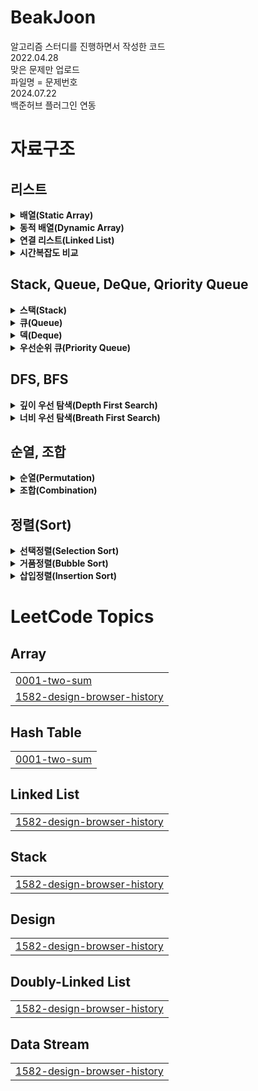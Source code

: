 # BeakJoon
알고리즘 스터디를 진행하면서 작성한 코드 \
2022.04.28 \
맞은 문제만 업로드 \
파일명 = 문제번호 \
2024.07.22 \
백준허브 플러그인 연동


# 자료구조

## 리스트
<details>
  <summary><b>배열(Static Array)</b></summary>
  <div markdown="1">
    
  - 고정된 저장공간 -> 선언 시 size 할당 필요.
    ```  
        int[] arr1 = new int[5]; //size가 5인 int형 배열 - 공간만 우선 할당
        int[] arr2 = {1,2,3,4,5}; //size가 5인 int형 배열 - 공간 + 값 할당
    ```  
  - 데이터를 연속적·순차적으로 저장 -> 첫 주소값만 알면 어떤 index에도 바로 접근 가능 -> 시간복잡도 O(1)
    ```
      ex) 첫 주소 = 0X4AF55
      -> 두 번째 데이터 = 0X4AF55 +4*1(byte)
      -> 세 번째 데이터 = 0X4AF55 +4*2(byte)
        ...
      -> n 번째 데이터 = 0X4AF55 +4*(n-1)(byte)
      => 시간복잡도 O(1)
     ```
  - LinkedList의 경우 탐색 시 시간복잡도가 O(n). 따라서 데이터 갯수가 정해져 있다면 배열을 사용하는 것이 효율적.
  - 하지만 데이터 갯수가 정해져 있지 않아 매번 크기가 큰 배열을 선언해야 한다면 메모리 비효율 발생 + 선언 시 정한 size 보다 더 많은 데이터가 저장돼야 하면 에러 발생 => `동적배열` 사용

  </div>
</details>

<details>
  <summary><b>동적 배열(Dynamic Array)</b></summary>
  <div markdown="1">
    
  - 유동적으로 배열 크기 조정.
  - 기존에 할당된 size를 초과하면 size를 2배로 늘린 배열을 새로 선언(doubling)하고 새로운 배열에 데이터 이동, 이후 기존 배열을 삭제함. (resize)
  - java에서는 `ArrayList`로 구현됨.
  - `add(E element)` : 시간복잡도가 배열 크기를 늘려야 하는 경우엔 O(n), 아닌 경우엔 O(1). 아닌 경우가 더 많기 때문에 평균적으로 O(1)
  - `add(int index, E element)` : 인자로 넘겨지는 인덱스 뒤의 데이터를 우측으로 한 칸 씩 이동시킴 -> 시간복잡도 O(n)
  - `remove(int index), remove(E element)` : 해당되는 데이터 찾아서 제거 후 뒤의 데이터를 좌측으로 한 칸 씩 이동시킴 -> 시간복잡도 O(n)
  - `indexOf(Object o)` : 배열 전체 순회 -> 시간복잡도 O(n)
    ``` java
      List<String> list = new ArrayList<String>();
      //get at 시간복잡도 : O(1)
      list.get(1);
      
      //insert back 시간복잡도 :amortized O(1)
      list.add("end");
      
      //insert at 시간복잡도 : O(n) 
      list.add(0, "add");
      
      //remove at 시간복잡도 : O(n)
      list.remove(0);
      list.remove("add");
      
      //search by value 시간복잡도 : O(n)
      list.indexOf("add"); //null일 경우 return -1 
    ```
  </div>
</details>

<details>
  <summary><b>연결 리스트(Linked List)</b></summary>
  <div markdown="1">

  - 'Node'라는 구조체가 연결되는 형식으로 데이터를 저장. '포인터'를 통해 각각의 노드에 접근함.
  - 'Node' : 값(data)와 이전, 다음 노드를 가리키는 '포인터'로 구성됨.
  - '이전 포인터(prev)' : 이전 노드를 가리키는 포인터. 첫 번째 노드(head)의 경우 null 값을 가짐.
  - '다음 포인터(next)' : 다음 노드를 가리키는 포인터. 마지막 노드의 경우 null 값을 가짐.
  - 다음 노드를 가리키는 포인터가 하나만 있는 경우를 Singly Linked List, 이전과 다음 노드 모두 있는 경우는 Doubly Linked List라고 함.
  - java의 Linked List는 Doubly Linked List로 구현되어있음.
  - 배열과 달리 메모리 상에서 연속적으로 저장되지 않기 때문에 사용에 좀 더 자유로움.
  - 메모리상에서는 비연속적이지만, 자료의 주소값을 통해 순차적으로 접근 가능함.
    ```java
     LinkedList<String> linkedList = new LinkedList<String>();
        
      /*데이터 삽입*/
      
      //insert first 시간복잡도 : O(1)
      linkedList.addFirst("first"); //deque
      
      //insert last 시간복잡도 : O(1)
      linkedList.addLast("last"); //deque
      
      //insert at 시간복잡도 : O(n)
      linkedList.add(1, "mid"); //list
      
      //insert last return boolean 시간복잡도 : O(1)
      linkedList.offer("offer1"); //deque, queue
      linkedList.offerLast("last"); //deque

      /*데이터 조회*/
      //get first 시간복잡도 : O(1)
      linkedList.getFirst(); //deque
      //get last 시간복잡도 : O(1)
      linkedList.getLast(); //deque
      //get at 시간복잡도 : O(n)
      linkedList.get(2); //list
      
      /*데이터 삭제*/
      //remove first 시간복잡도 : O(1) 
      linkedList.remove(); //deque, queue
      linkedList.removeFirst(); //deque
      
      //remove last 시간복잡도 : O(1)
      linkedList.removeLast(); //deque
      
      //remove at 시간복잡도 : O(n)
      linkedList.remove(1); //list
      
      /*데이터 수정*/
      linkedList.set(1, "set");
    ````
   
  </div>
</details>

<details>
  <summary><b>시간복잡도 비교</b></summary>
  <div markdown="1">

  |action|Static Array|Dynamic Array|Linked List|
  |---|---|---|---|
  |access|O(1)|O(1)|O(n)|
  |getFirst/getLast|-|-|O(1)|
  |update|O(1)|O(1)|O(n)|
  |insert back|O(1)|amortized O(1)|O(n)-Singly \| O(1)-Doubly|
  |insert front|-|O(n)|O(1)|
  |insert at|O(n)|O(n)|O(n)|
  |remove back|O(1)|O(1)|O(n)-Singly \| O(1)-Doubly|
  |remove front|-|O(n)|O(1)|
  |remove at|O(n)|O(n)|O(n)|
  
  </div>
</details>

## Stack, Queue, DeQue, Qriority Queue
<details>
  <summary><b>스택(Stack)</b></summary>
  <div markdown="1">
    
  - 나중에 저장된 것을 먼저 꺼냄 -> 후입선출(LIFO)
  - 매소드
    |type|method|설명|
    |---|---|---|
    |boolean|empty()|Stack이 피어있는지 확인|
    |Object|peek()|맨 위에 저장된 객체 반환(반환 후 삭제x, 비어있으면 EmptyStackException 발생)|
    |Object|pop()|맨 위에 저장된 객체 반환(반환 후 삭제o, 비버있으면 EmptyStackException 발생)|
    |Object|push()|객체 저장|
    |int|search(Object o)|객체를 찾아서 위치 전달. 없으면 -1 전달(배열과 달리 인덱스 1부터 시작)|
  - 예시
    ```java
    import java.util.Stack;
    
    public class Main {
        public static void main(String[] args) {
    		
    		Stack<Integer> stack = new Stack<Integer>();
                      // 인덱스 
    		stack.push(1); //5
    		stack.push(2); //4 
    		stack.push(3); //3 
    		stack.push(4); //2 
    		stack.push(5); //1
    		
    		System.out.println(stack.search(4)); // 결과 : 2
    		System.out.println(stack.peek()); // 결과 : 5
    		System.out.println(stack.pop()); // 결과 : 5
    		System.out.println(stack.peek()); // 결과 : 4
    ```
  </div>
</details>

<details>
  <summary><b>큐(Queue)</b></summary>

  <div markdown="1">

  - 먼저 저장한 것을 먼저 꺼냄 -> 선입선출(FIFO)
  - 메소드
    |type|method|설명|
    |---|---|---|
    |boolean|add(Object o)|객체 저장(저장공간 부족하면 IllegalStateException 발생)|
    |Object|remove()|객체 반환 후 삭제o(Queue가 비어있으면 NoSuchElementException 발생)|
    |Object|element()|객체 반환 후 삭제x(Queue가 비어있으면 NoSuchElementException 발생)|
    |boolean|offer(Object o)|객체 저장(저장공간 부족하면 false 반환)|
    |Object|poll()|객체 반환 후 삭제o(Queue가 비어있으면 null 반환)|
    |Object|peek()|겍체 반환 후 삭제x(Queue가 비어있으면 null 반환)|
  - 예시
    ```java
     import java.util.Queue;
    
    public class Main {
      public static void main(String[] args) {
        Queue<Integer> queue = new LinkedList<Integer>();
        
        queue.add(1);
        queue.add(2);
        queue.add(3);
        queue.add(4);
        queue.add(5);
  
        System.out.println(queue.element()); //결과 : 1
        System.out.println(queue.remove()); //결과 : 1
        System.out.println(queue.element()); //결과 : 2
        System.out.println(queue.remove()); //결과 : 2
        System.out.println(queue.remove()); //결과 : 3
        System.out.println(queue.element()); //결과 : 4 
    ```    
  </div>
</details>

<details>
  <summary><b>덱(Deque)</b></summary>

  <div markdown="1">

  - 양쪽에서 추가,삭제 가능한 양방향 큐(Double-Ended Queue)
  - Queue를 상속받아 구현되며, Java에서는 ArrayDeque, LinkedList 등으로 구현됨
  - Stack 대신 Deque를 사용해야 하는 이유 : Stack은 Vector 클래스를 상속받아 구현됨. Vector는 동기화된 메서드로 구현되어있어 멀티 스레드 환경에서는 안전하지만 단일 스레드 환경에서는 동기화 차리에 대한 오버헤드가 발생하면서 성능이 저하됨. 이로인해 Vector 사용이 권장되지 않고 Vector를 상속받는 Stack 또한 권장되지 않음. 
  - 메소드
    - Stack과 대응되는 매소드 (addLast/addremove 또는 addFirst/removeFirst)
      |Stack|Deque|
      |---|---|
      |push(e)|addFirst(e)|
      |pop()|removeFirst()|
      |peek()|peekFirst()|
    - Queue와 대응되는 메소드
      |Queue|Deque|
      |---|---|
      |add(e)|addLast(e)|
      |offer(e)|offerLast(e)|
      |remove()|removeFirst()|
      |poll()|pollFirst()|
      |element()|getFirst()|
      |peek()|peekFirst()|

  </div>
</details>

<details>
  <summary><b>우선순위 큐(Priority Queue)</b></summary>

  <div markdown="1">
    
  - 들어오는 순서에 상관 없이 우선순위가 높은 데이터가 먼저 나가는 자료구조
  - `힙(Heap)`을 이용하여 구현하는 것이 가장 효율적
  - 배열 vs 힙 시간복잡도 비교
    ||배열|힙|
    |---|---|---|
    |원소 추가|O(1)|O(logN)|
    |우선순위 가장 높은 원소 확인|O(N)|O(1)|
    |우선순위 가장 높은 원소 제거|O(N)|O(logN)|
  - `힙(Heap)` : 우선순위큐를 위해 고안된 `완전이진트리` 형태의 자료구조
  - `완전이진트리` : 두 개의 자식 노드만 갖는 이진트리. 마지막 레벨을 제외한 모든 레벨이 채워져 있고, 마지막 레벨은 왼쪽부터 채워져야함.
  - 힙의 종류
    - 최대 힙(Max Heap) : 부모 노드의 값이 자식 노드보다 크거나 같음. 가장 위의 노드가 최댓값.
    - 최소 힙(Min Heap) : 부모 노드의 값이 자식 노드보다 작거나 같음. 가장 위의 노드가 최솟값.
  - 힙을 배열로 표현했을 때의 인덱스
    - 왼쪽 자식 노드 : 부모 노드 *2
    - 오른쪽 자식 노드 : 부모 노드*2+1
    - 부모 노드 : 자식 노드/2

  - 노드 삽입
    - 마지막 레벨의 왼쪽 부터 삽입. 삽입 후 부모 노드와 비교 후 우선순위에 따라 노드 변경.
      ``` java
      //Min Heap
      ArrayList<Integer> heap = new ArrayList<Integer>();
      public void insert(int number) {
        int i = heap.size()+1; //마지막 노드의 인덱스
    
        while(i>1 && number < heap.get(i/2)) { //첫번째 노드까지  부모 노드와 비교
          //부모 노드 보다 작으면 부모노드를 자식 노드로, 새로 들어온 노드를 부모노드로 변경
          heap.set(i, heap.get(i/2));
          i/=2; //부모 노드로 이동
        }
        heap.set(i, number);
      }
      ```
  - 노드 삭제
    - 최상위 노드를 삭제하면 트리구조가 깨지기 때문에 젤 마지막 노드와 최상위 노드의 자리를 변경 후 마지막 노드 삭제. 이후 자식 노드와 비교하며 우선순위에 따라 노드 변경.
      ```java
       //Min Heap
      ArrayList<Integer> heap = new ArrayList<Integer>();
      public void delete() {
        int temp = heap.get(heap.size()); //최상위로 올릴 노드
        heap.set(heap.size(), heap.get(1)); //첫번째 노드를 마지막 노드로 이동
        heap.remove(heap.size()); //마지막 노드 삭제
        int parent = 1; //현재 노드
        int child = 2; //자식 노드
        
        while(child<heap.size() && temp < heap.get(child)) { //마지막 노드 까지 자식노드와 비교, 자식 노드보다 작으면 중단
          //왼쪽 노드 보다 오른쪽 노드가 더 작으면 오른쪽 노드로 이동
          if(heap.get(child) > heap.get(child+1)) {
            child++;
          }
          
          //자식 노드와 자리 바꾸고 다음 자식노드와 비교
          heap.set(parent, heap.get(child));
          parent = child;
          child = child*2;
        }
        heap.set(parent, temp);
      }
      ```

    - 자바의 Priority Queue
      ```java
      public static void main(String[] args) throws IOException {
        //오름차순
        PriorityQueue<Integer> asc = new PriorityQueue<Integer>();
      
        asc.add(5);
        asc.add(3);
        asc.add(2);
        asc.add(6);
        asc.add(1);
      
        while(!asc.isEmpty()) {
          System.out.println(asc.poll()); // 출력 : 1 2 3 5 6
        }

        //내림차순
        PriorityQueue<Integer> desc = new PriorityQueue<Integer>(Collections.reverseOrder());
      
        desc.add(5);
        desc.add(3);
        desc.add(2);
        desc.add(6);
        desc.add(1);
      
        while(!desc.isEmpty()) {
          System.out.println(desc.poll()); // 출력 : 6 5 3 2 1
        }

        //람다식을 이용하여 우선순위 변경
        PriorityQueue<Integer> abs = new PriorityQueue<Integer>((o1, o2) -> {
  			if(Math.abs(o1) == Math.abs(o2)) {
  				return o1 - o2; //절댓값이 같으면 더 작은 수 우선
  			} else {
  				return Math.abs(o1) - Math.abs(o2); //절댓값이 작은 순서대로
  			}
  		});
  		
  		abs.add(1);
  		abs.add(-1);
  		abs.add(-2);
  		abs.add(-3);
  		System.out.println("abs:"+abs.poll()); // 출력 : -1
      }
      ```
  </div>
</details>

## DFS, BFS
<details>
  <summary><b>깊이 우선 탐색(Depth First Search)</b></summary>

  <div markdown="1">

  - 그래프에서 깊은 부분을 우선적으로 탐색하는 알고리즘
  - 동작 과정
    1. 첫 번째 노드 방문
    2. 인접 노드 유무 확인
    3. 인접 노드 존재o -> 현재 노드를 스택에 저장 후 방문처리
    4. 인접 노드 존재x -> 스택에서 최상단 노드 꺼내어 해당 노드로 이동
    5. 2~4번 순서 반복하다가 인접 노드가 없고 스택에 저장된 노드도 없으면 탐색 종료

  - 장점
    - 현재 순회 중인 노드만 저장(Stack 활용)하기 때문에 BFS에 비해 메모리 공간을 덜 차지함
    - 목표 노드가 깊은 단계에 있는 경우 해를 빨리 구할 수 있음
  - 단점
    - 해가 없는 경로에 깊이 빠질 수 있음 -> 미리 지정한 임의의 깊이까지만 탐색하고, 목표 노드를 발견하지 못하면 다음 경로를 탐색하도록 설정해야 함
    - 얻은 해가 최단 경로라는 보장은 없음(최적의 해가 아닐 수 있음)
  - java 구현
    ```java
    package demo;
    
    import java.io.*;
    import java.util.*;
    
    public class Main{
    
    	static Deque<Integer> stack = new LinkedList<Integer>();
    	static boolean visited[];
    	static int graph[][]; 
    	static int nodes;
    	static int edges;
    	static StringBuffer sb;
    
    	public static void main(String[] args) throws IOException {
    		BufferedReader br = new BufferedReader(new InputStreamReader(System.in));
    		StringTokenizer st = new StringTokenizer(br.readLine());
    		nodes = Integer.parseInt(st.nextToken());
    		edges = Integer.parseInt(st.nextToken());
    		int start = Integer.parseInt(st.nextToken());
    		visited = new boolean[nodes+1];
    		graph = new int[nodes+1][nodes+1];
    		sb = new StringBuffer();
    		
    		for(int i=0; i<edges; i++) {
    			StringTokenizer st2 = new StringTokenizer(br.readLine());
    			int node1 = Integer.parseInt(st2.nextToken());
    			int node2 = Integer.parseInt(st2.nextToken());
    			graph[node1][node2] = 1;
    			graph[node2][node1] = 1;
    		}
    		
    		
    		visited[start] = true;
    		stack.add(start);
    		sb.append(start).append(" ");
    		
    		dfs(start);
    		
    		System.out.println(sb.toString());
    		
    	}
    
    	public static void dfs(int current) {
    		for(int j=1; j<=nodes; j++) {
    			//인접 노드 확인
    			if(graph[current][j] == 1) {
    				//방문 여부 확인
    				if(!visited[j]) {
    					//스택에 저장 후 방문 처리
    					stack.add(j);
    					visited[j] = true;
    					
    					sb.append(j).append(" ");
    					//인접 노드 방문
    					dfs(j);
    				}
    			}
    		}
    	}
    }
    ```
  </div>
</details>

<details>
  <summary><b>너비 우선 탐색(Breath First Search)</b></summary>

  <div markdown="1">
    
  - 그래프에서 가까운 노드부터 우선적으로 탐색하는 알고리즘
  - 큐 자료구조를 이용함
  - 동작과정
    1. 첫번째 노드 방문처리 후 인접 노드를 큐에 저장
    2. 큐에서 값을 꺼내어 방문처리 후 인접 노드 중 방문하지 않은 노드 있다면  큐에 저장.
    3. 큐에서 값을 꺼낼 수 없을 때 까지 2~3번 반복.

  - 장점
    - 최단 경로를 구할 수 있음
  - 단점
    - 경로가 매우 길 경우 탐색해야하는 노드의 수가 증가함으로 메모리 공간을 많이 차지함
    - 해가 존재하지 않는다면 유한 그래프의 경우 모든 그래프를 탐색한 후 실패로 끝남
    - 무한 그래프의 경우 해를 찾지 못하고 끝내지도 못함
  - java 구현
  ```java
  import java.io.*;
  import java.util.*;
  
  public class Main{
  
  	static boolean visited[];
  	static int graph[][]; 
  	static int nodes;
  	static int edges;
  	static StringBuffer sb;
  	static Queue<Integer> queue = new LinkedList<Integer>();
  	public static void main(String[] args) throws IOException {
  		BufferedReader br = new BufferedReader(new InputStreamReader(System.in));
  		StringTokenizer st = new StringTokenizer(br.readLine());
  		nodes = Integer.parseInt(st.nextToken());
  		edges = Integer.parseInt(st.nextToken());
  		int start = Integer.parseInt(st.nextToken());
  		visited = new boolean[nodes+1];
  		graph = new int[nodes+1][nodes+1];
  		sb = new StringBuffer();
  		
  		for(int i=0; i<edges; i++) {
  			StringTokenizer st2 = new StringTokenizer(br.readLine());
  			int node1 = Integer.parseInt(st2.nextToken());
  			int node2 = Integer.parseInt(st2.nextToken());
  			graph[node1][node2] = 1;
  			graph[node2][node1] = 1;
  		}
  		
  		
  		visited[start] = true;
  		sb.append(start).append(" ");
  		queue.add(start);
  		
  		while(!queue.isEmpty()) {
  			//큐에서 값을 꺼내서 탐색
  			bfs(queue.poll());
  		}
  		
  		System.out.println(sb.toString());
  		
  	}
  
  	public static void bfs(int current) {
  		for(int j=1; j<=nodes; j++) {
  			//인접 노드 확인
  			if(graph[current][j] == 1) {
  				//방문 여부 확인
  				if(!visited[j]) {
  					//큐에 저장 후 방문 처리
  					queue.add(j);
  					visited[j] = true;
  					
  					sb.append(j).append(" ");
  				}
  			}
  		}
  	}
  }
  ```
  </div>
</details>

## 순열, 조합
<details>
  <summary><b>순열(Permutation)</b></b></summary>

  <div markdown="1">
    
  - n개의 값 중에서 r개의 값을 <b>순서를 고려하여</b> 선정하는 경우의 수
  - 즉, 순서가 다르면 다른 경우의 수로 봄([a,b]와 [b,a]는 다른 것으로 취급)
  - 경우의 수를 계산할 때는 n!/(n-r)!로 계산 함
  - java 코드
    ```java
    import java.io.*;
    import java.util.*;
    
    public class Main{
    
    	public static boolean[] visited;
    	public static int[] result;
    	public static int r;
    	public static int n;
    	public static int[] intArrN;
    	
    	public static void main(String[] args) throws IOException {
    		BufferedReader br = new BufferedReader(new InputStreamReader(System.in));
    		n = Integer.parseInt(br.readLine());
    		r = Integer.parseInt(br.readLine());
    		String[] arrN = br.readLine().split("");
    		intArrN = new int[n];
    		visited = new boolean[n];
    		result  = new int[r];
    		for(int i=0; i<arrN.length; i++) {
    			intArrN[i] = Integer.parseInt(arrN[i]);
    		}
    		
    		System.out.println(n+"P"+r+"="+permutationCount(n, r));
    		permutation(0);
    	}
    	
    	/**
    	 * 순열 경우의 수
    	 * @param n
    	 * @param r
    	 * @return
    	 */
    	public static int permutationCount(int n, int r) {
    		return factorial(n) / factorial(n-r);
    	}
    	
    	public static int factorial(int number) {
    		if(number == 1 || number == 0) {
    			return 1;
    		}
    		return number*factorial(number-1);
    	}
    	
    	/**
    	 * 순열의 모든 경우 출력
    	 * @param depth
    	 */
    	public static void permutation(int depth) {
    		if(depth == r) {
    			Arrays.stream(result).forEach(System.out::print);
    			System.out.println("");
    			return;
    		}
    		for(int i=0; i<n; i++) {
    			if(visited[i]) {
    				continue;
    			} else {
    				result[depth] = intArrN[i];
    				visited[i] = true;
    				permutation(depth+1);
    				visited[i] = false; //r번째까지 다 돌면 visited 초기화 
    			}
    		}
    	}
    }
    ```
- 콘솔
  ```
  4 //n 입력 
  2 //r 입력
  1234 //arrN 입력
  4P2=12 // 순열 경우의 수
  12 //순열 출력 시작
  13
  14
  21
  23
  24
  31
  32
  34
  41
  42
  43 //순열 출력 종료
  ```
  </div>
</details>

<details>
  <summary><b>조합(Combination)</b></summary>

  <div markdown="1">

  - n개의 값 중에서 r개의 값을 <b>순서를 고려하지 않고</b> 선정하는 경우의 수
  - 즉, 순서가 달라도 같은 경우의 수로 봄([a,b]와 [b,a]는 같은 것으로 취급)
  - 경우의 수를 계산할 때는 n!/((n-r)!*r!)로 계산하고 nCr로 표기함
  - java 코드 : `나`를 포함하는 경우의 수(n-1Cr-1)와 `나`를 포함하지 않는 경우의 수(n-1Cr)의 합으로 치환하여 재귀함수 구현
    ```java
    import java.io.*;
    import java.util.*;
    
    public class Main{
    
    	public static boolean[] visited;
    	public static int[] result;
    	public static int r;
    	public static int n;
    	public static int[] intArrN;
    	
    	public static void main(String[] args) throws IOException {
    		BufferedReader br = new BufferedReader(new InputStreamReader(System.in));
    		n = Integer.parseInt(br.readLine());
    		r = Integer.parseInt(br.readLine());
    		String[] arrN = br.readLine().split("");
    		intArrN = new int[n];
    		visited = new boolean[n];
    		result  = new int[r];
    		for(int i=0; i<arrN.length; i++) {
    			intArrN[i] = Integer.parseInt(arrN[i]);
    		}
    		
    		System.out.println(n+"C"+r+"="+combinationCount(n, r));
    		combination(0);
    	}
    	
    	/**
    	 * 조합 경우의 수
    	 * @param n
    	 * @param r
    	 * @return
    	 */
    	public static int combinationCount(int n, int r) {
    		if(n == r || r == 0) {
    			return 1;
    		}
    		return combinationCount(n-1, r-1) + combinationCount(n-1, r);
    	}
    	
    	/**
    	 * 조합의 모든 경우 출력
    	 * @param depth
    	 */
    	public static void combination(int depth) {
    		if(depth == r) {
    			Arrays.stream(result).forEach(System.out::print);
    			System.out.println("");
    			return;
    		}
    		for(int i=depth; i<n; i++) { //depth 이전의 값은 제외
    			if(visited[i]) {
    				continue;
    			} else {
    				result[depth] = intArrN[i];
    				visited[i] = true;
    				combination(depth+1);
    				visited[i] = false; //r번째까지 다 돌면 visited 초기화 
    			}
    		}
    	}
    }
    ```
  - 출력
    ```
    4 //n 입력
    2 //r 입력
    1234 //arrN 입력
    4C2=6 //조합 경우의 수 출력
    12 //조합의 모든 경우의 수 출력 시작
    13
    14
    23
    24
    32
    34
    42
    43 //조합의 모든 경우의 수 출력 종료
    ```
  </div>
</details>

## 정렬(Sort)
<details>
  <summary><b>선택정렬(Selection Sort)</b></summary>

  <div markdown="1">

  - 해당 순서에 원소를 넣을 위치는 정해져 있고, 어떤 원소를 넣을지 선택하는 알고리즘.
  - 시간복잡도 : O(n²)
  - 예)
    - 오름차순 : 첫 번째 위치에 최솟값, 두 번째 위치에 두 번째 최솟값...
    - 내림차순 : 첫 번째 위치에 최댓값, 두 번째 위치에 두 번째 최솟값...
  - java 코드(오름차순 정렬, 배열 마지막 순서에 최댓값 -> 첫번째 순서에 최솟값)
  ```java
  import java.io.*;
  import java.util.*;
  
  public class Main{
      public static void main(String[] args) throws IOException {
          BufferedReader br = new BufferedReader(new InputStreamReader(System.in));
          StringTokenizer st = new StringTokenizer(br.readLine());
          int N = Integer.parseInt(st.nextToken());
          int K = Integer.parseInt(st.nextToken());
          int[] arr = new int[N];
          
          //배열에 값 넣기
          StringTokenizer st2 = new StringTokenizer(br.readLine());
          for (int i=0; i<N; i++) {
              arr[i] = Integer.parseInt(st2.nextToken());
          }
          
          solution(N, K, arr);
          
      }
      
      public static void solution(int N, int K, int[] arr) {
          int count = 0;
          int max = 0;
          for(int i=N-1; i>0; i--) {
          	max = i; //최댓값의 인덱스 
          	//최댓값 찾기
              for(int j=i-1; j>=0; j--) {
              	if(arr[j]>arr[max]) {
              		max = j;
              	}
              }
              //배열의 i번째 위치가 최댓값이 아니면 자리 교체
              if(i!=max) {
              	int temp = arr[max];
              	arr[max] = arr[i];
              	arr[i] = temp;
              	++count;
              }
          }
          Arrays.stream(arr).forEach(System.out::print);
      }
  }

  ```
  </div>
</details>

<details>
  <summary><b>거품정렬(Bubble Sort)</b></b></summary>

  <div markdown="1">

  - 서로 인접한 두 원소를 비교하고, 조건에 맞지 않다면 자리를 교환하여 정렬하는 알고리즘
  - java 코드 (오름차순 정렬)
    ```java
    import java.util.*;
    import java.io.*;
    
    public class Main{
        public static void main(String[] args) throws IOException{
            BufferedReader br = new BufferedReader(new InputStreamReader(System.in));
            int N = Integer.parseInt(br.readLine());
            int[] arr = new int[N];
            //배열 담기
            StringTokenizer st = new StringTokenizer(br.readLine());
            for(int i=0; i<N; i++) {
                arr[0] = Integer.parseInt(st.nextToken());
            }
            
            solution(N, arr);
        }
        
        public static int solution(int N, int[] arr) {
            
            for(int i=0; i<N; i++){
                for(int j=1; j<N; j++) {
                    //두 원소 비교 -> 앞의 원소가 뒤의 원소보다 크면 자리 교체
                    if(arr[j-1]>arr[j]) {
                        int temp = arr[j-1];
                        arr[j-1] = arr[j];
                        arr[j] = temp;
                    }
                }
            }
            
            return count;
        }
    }
    ```
  </div>
</details>

<details>
  <summary><b>삽입정렬(Insertion Sort)</b></summary>

  <div markdown="1">

  - 두 번째 원소부터 시작하여 앞의 원소들과 비교하며 삽입할 위치 지정 -> 원소들을 뒤로 미루고 지정한 위치에 원소 삽입
  - 시간복잡도 : 최선의 경우 O(n) / 평균 또는 최악의 경우 O(n²)
  - java 코드 (오름차순 정렬)
    ```java
    import java.io.*;
    import java.util.*;
    
    public class Main{
        public static void main(String[] args) throws IOException {
            int[] arr = {1,3,5,14,56,37,8,20};
            
            Arrays.stream(solution(arr)).forEach(e -> System.out.print(e+" "));
            
        }
        
        public static int[] solution(int[] arr) {
        	for(int i=1; i<arr.length; i++) { //두 번째 원소부터 시작
        		int temp = arr[i];//현재 원소
        		int prev = i-1;
        		while(prev>=0 && arr[prev]>temp) { //현재 원소가 앞 원소보다 작으면 반복
        			arr[prev+1] = arr[prev]; //앞 원소와 자리 교체
        			prev--; //앞으로 이동
        		}
        		arr[prev+1] = temp; //삽입
        	}
        	return arr;
        }
        
    }
    ```
- 출력
    ```
    1 3 5 8 14 20 37 56 
    ```
    
  </div>
</details>

<!---LeetCode Topics Start-->
# LeetCode Topics
## Array
|  |
| ------- |
| [0001-two-sum](https://github.com/WonHeejin/algorithm-study/tree/master/0001-two-sum) |
| [1582-design-browser-history](https://github.com/WonHeejin/algorithm-study/tree/master/1582-design-browser-history) |
## Hash Table
|  |
| ------- |
| [0001-two-sum](https://github.com/WonHeejin/algorithm-study/tree/master/0001-two-sum) |
## Linked List
|  |
| ------- |
| [1582-design-browser-history](https://github.com/WonHeejin/algorithm-study/tree/master/1582-design-browser-history) |
## Stack
|  |
| ------- |
| [1582-design-browser-history](https://github.com/WonHeejin/algorithm-study/tree/master/1582-design-browser-history) |
## Design
|  |
| ------- |
| [1582-design-browser-history](https://github.com/WonHeejin/algorithm-study/tree/master/1582-design-browser-history) |
## Doubly-Linked List
|  |
| ------- |
| [1582-design-browser-history](https://github.com/WonHeejin/algorithm-study/tree/master/1582-design-browser-history) |
## Data Stream
|  |
| ------- |
| [1582-design-browser-history](https://github.com/WonHeejin/algorithm-study/tree/master/1582-design-browser-history) |
<!---LeetCode Topics End-->
